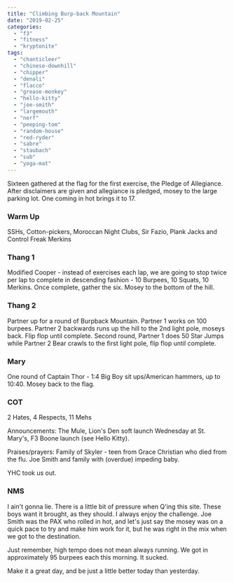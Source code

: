 ```yaml
---
title: "Climbing Burp-back Mountain"
date: "2019-02-25"
categories: 
  - "f3"
  - "fitness"
  - "kryptonite"
tags: 
  - "chanticleer"
  - "chinese-downhill"
  - "chipper"
  - "denali"
  - "flacco"
  - "grease-monkey"
  - "hello-kitty"
  - "joe-smith"
  - "largemouth"
  - "nerf"
  - "peeping-tom"
  - "random-house"
  - "red-ryder"
  - "sabre"
  - "staubach"
  - "sub"
  - "yoga-mat"
---
```


Sixteen gathered at the flag for the first exercise, the Pledge of Allegiance. After disclaimers are given and allegiance is pledged, mosey to the large parking lot. One coming in hot brings it to 17.

### Warm Up

SSHs, Cotton-pickers, Moroccan Night Clubs, Sir Fazio, Plank Jacks and Control Freak Merkins

### Thang 1

Modified Cooper - instead of exercises each lap, we are going to stop twice per lap to complete in descending fashion - 10 Burpees, 10 Squats, 10 Merkins. Once complete, gather the six. Mosey to the bottom of the hill.

### Thang 2

Partner up for a round of Burpback Mountain. Partner 1 works on 100 burpees. Partner 2 backwards runs up the hill to the 2nd light pole, moseys back. Flip flop until complete. Second round, Partner 1 does 50 Star Jumps while Partner 2 Bear crawls to the first light pole, flip flop until complete.

### Mary

One round of Captain Thor - 1:4 Big Boy sit ups/American hammers, up to 10:40. Mosey back to the flag.

### COT

2 Hates, 4 Respects, 11 Mehs

Announcements: The Mule, Lion's Den soft launch Wednesday at St. Mary's, F3 Boone launch (see Hello Kitty).

Praises/prayers: Family of Skyler - teen from Grace Christian who died from the flu. Joe Smith and family with (overdue) impeding baby.

YHC took us out.

### NMS

I ain't gonna lie. There is a little bit of pressure when Q'ing this site. These boys want it brought, as they should. I always enjoy the challenge. Joe Smith was the PAX who rolled in hot, and let's just say the mosey was on a quick pace to try and make him work for it, but he was right in the mix when we got to the destination.

Just remember, high tempo does not mean always running. We got in approximately 95 burpees each this morning. It sucked.

Make it a great day, and be just a little better today than yesterday.
